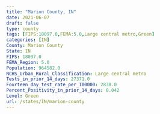 ```yaml
---
title: "Marion County, IN"
date: 2021-06-07
draft: false
type: county
tags: [FIPS:18097.0,FEMA:5.0,Large central metro,Green]
categories: [IN]
County: Marion County
State: IN
FIPS: 18097.0
FEMA_Region: 5.0
Population: 964582.0
NCHS_Urban_Rural_Classification: Large central metro
Tests_in_prior_14_days: 27371.0
Fourteen_day_test_rate_per_100000: 2838.0
Percent_Positivity_in_prior_14_days: 0.042
Level: Green
url: /states/IN/marion-county
---
```



